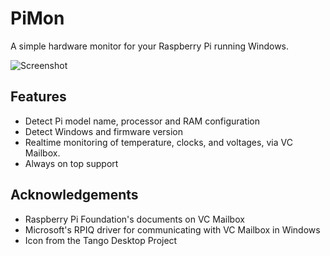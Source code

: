 # PiMon

A simple hardware monitor for your Raspberry Pi running Windows.

![Screenshot](https://raw.githubusercontent.com/driver1998/PiMon/master/img/ss.png)

## Features

- Detect Pi model name, processor and RAM configuration
- Detect Windows and firmware version
- Realtime monitoring of temperature, clocks, and voltages, via VC Mailbox.
- Always on top support

## Acknowledgements

- Raspberry Pi Foundation's documents on VC Mailbox
- Microsoft's RPIQ driver for communicating with VC Mailbox in Windows
- Icon from the Tango Desktop Project
